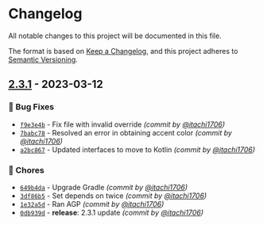 # Changelog
All notable changes to this project will be documented in this file.

The format is based on [Keep a Changelog](https://keepachangelog.com/en/1.0.0/),
and this project adheres to [Semantic Versioning](https://semver.org/spec/v2.0.0.html).

## [2.3.1] - 2023-03-12
### :bug: Bug Fixes
- [`f9e3e4b`](https://github.com/itachi1706/CheesecakeCEPASReader/commit/f9e3e4b59a36cafea52463fc832e0e6a0e9442f4) - Fix file with invalid override *(commit by [@itachi1706](https://github.com/itachi1706))*
- [`7babc78`](https://github.com/itachi1706/CheesecakeCEPASReader/commit/7babc7825c80427cae1ac2d8d9e31e260dc7b292) - Resolved an error in obtaining accent color *(commit by [@itachi1706](https://github.com/itachi1706))*
- [`a2bc867`](https://github.com/itachi1706/CheesecakeCEPASReader/commit/a2bc867504e3e76acf7a42c4abe0f833f00efaf6) - Updated interfaces to move to Kotlin *(commit by [@itachi1706](https://github.com/itachi1706))*

### :wrench: Chores
- [`649b4da`](https://github.com/itachi1706/CheesecakeCEPASReader/commit/649b4dac09dec8a19695780685b3cf9b9b02544b) - Upgrade Gradle *(commit by [@itachi1706](https://github.com/itachi1706))*
- [`3df86b5`](https://github.com/itachi1706/CheesecakeCEPASReader/commit/3df86b5fe207c8968be5f801120321a3e5ee7539) - Set depends on twice *(commit by [@itachi1706](https://github.com/itachi1706))*
- [`1e32a5d`](https://github.com/itachi1706/CheesecakeCEPASReader/commit/1e32a5de6e6ad8d5c8da66a7e5ae8f85da04546b) - Ran AGP *(commit by [@itachi1706](https://github.com/itachi1706))*
- [`0db939d`](https://github.com/itachi1706/CheesecakeCEPASReader/commit/0db939d29483b84f1d5c62a013c686ac6057e098) - **release**: 2.3.1 update *(commit by [@itachi1706](https://github.com/itachi1706))*


[2.3.1]: https://github.com/itachi1706/CheesecakeCEPASReader/compare/2.3.0...2.3.1